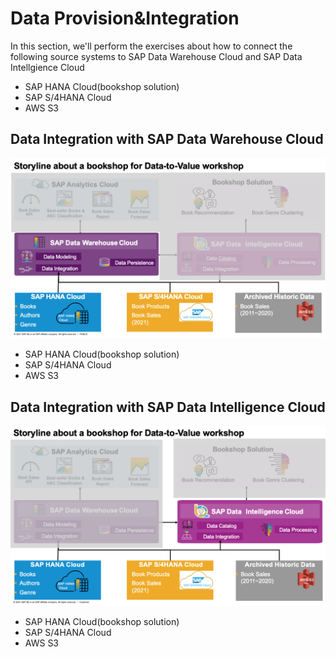 # Data Provision&Integration 
In this section, we'll perform the exercises about how to connect the following source systems to SAP Data Warehouse Cloud and SAP Data Intellgience Cloud
- SAP HANA Cloud(bookshop solution)
- SAP S/4HANA Cloud
- AWS S3

## Data Integration with SAP Data Warehouse Cloud
![Bookshop Data Integration with SAP Data Warehouse Cloud](../resources/bookshop-data-integration-dwc.png)
- SAP HANA Cloud(bookshop solution)
- SAP S/4HANA Cloud
- AWS S3

## Data Integration with SAP Data Intelligence Cloud
![Bookshop Data Integration with SAP Data Intelligence Cloud](../resources/bookshop-data-integration-di.png)
- SAP HANA Cloud(bookshop solution)
- SAP S/4HANA Cloud
- AWS S3
